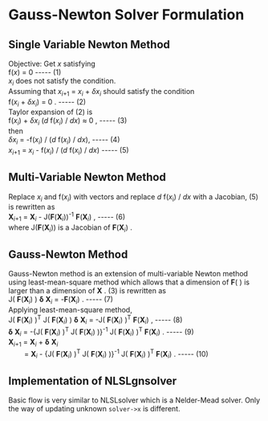 # Gauss-Newton Solver Formulation
## Single Variable Newton Method
Objective: Get _x_ satisfying  
f(_x_) = 0 ----- (1)  
_x_<sub>_i_</sub> does not satisfy the condition.  
Assuming that _x_<sub>_i_+1</sub> = _x_<sub>_i_</sub> + _&delta;x_<sub>_i_</sub> should satisfy the
condition  
f(_x_<sub>_i_</sub> + _&delta;x_<sub>_i_</sub>) = 0 . ----- (2)  
Taylor expansion of (2) is  
f(_x_<sub>_i_</sub>) + _&delta;x_<sub>_i_</sub> (_d_ f(_x_<sub>_i_</sub>) / _dx_) &approx; 0 , ----- (3)  
then  
_&delta;x_<sub>_i_</sub> = -f(_x_<sub>_i_</sub>) / (_d_ f(_x_<sub>_i_</sub>) / _dx_), ----- (4)  
_x_<sub>_i_+1</sub> = _x_<sub>_i_</sub> - f(_x_<sub>_i_</sub>) / (_d_ f(_x_<sub>i</sub>) / _dx_) ----- (5)

## Multi-Variable Newton Method
Replace _x_<sub>_i_</sub> and f(_x_<sub>_i_</sub>) with vectors and replace _d_ f(_x_<sub>i</sub>) / _dx_
with a Jacobian, (5) is rewritten as  
__X__<sub>_i_+1</sub> = __X__<sub>_i_</sub> - J(__F__(__X__<sub>_i_</sub>))<sup>-1</sup> __F__(__X__<sub>_i_</sub>) ,
----- (6)  
where J(__F__(__X__<sub>_i_</sub>)) is a Jacobian of __F__(__X__<sub>_i_</sub>) .

## Gauss-Newton Method
Gauss-Newton method is an extension of multi-variable Newton method using least-mean-square method which allows
that a dimension of __F__( ) is larger than a dimension of __X__ . (3) is rewritten as  
J( __F__(__X__<sub>_i_</sub>) ) __&delta;__ __X__<sub>_i_</sub> = -__F__(__X__<sub>_i_</sub>) . ----- (7)  
Applying least-mean-square method,  
J( __F__(__X__<sub>_i_</sub>) )<sup>T</sup> J( __F__(__X__<sub>_i_</sub>) ) __&delta;__ __X__<sub>_i_</sub> =
-J( __F__(__X__<sub>_i_</sub>) )<sup>T</sup> __F__(__X__<sub>_i_</sub>) , ----- (8)  
__&delta;__ __X__<sub>_i_</sub> =
-{J( __F__(__X__<sub>_i_</sub>) )<sup>T</sup> J( __F__(__X__<sub>_i_</sub>) )}<sup>-1</sup>
J( __F__(__X__<sub>_i_</sub>) )<sup>T</sup> __F__(__X__<sub>_i_</sub>) . ----- (9)  
__X__<sub>_i_+1</sub> = __X__<sub>_i_</sub> + __&delta;__ __X__<sub>_i_</sub>  
&nbsp; &nbsp; &nbsp;&nbsp;&nbsp;  = __X__<sub>_i_</sub> -
{J( __F__(__X__<sub>_i_</sub>) )<sup>T</sup> J( __F__(__X__<sub>_i_</sub>) )}<sup>-1</sup>
J( __F__(__X__<sub>_i_</sub>) )<sup>T</sup> __F__(__X__<sub>_i_</sub>) . ----- (10)  

## Implementation of NLSLgnsolver
Basic flow is very similar to NLSLsolver which is a Nelder-Mead solver. Only the way of updating unknown 
`solver->x` is different.
